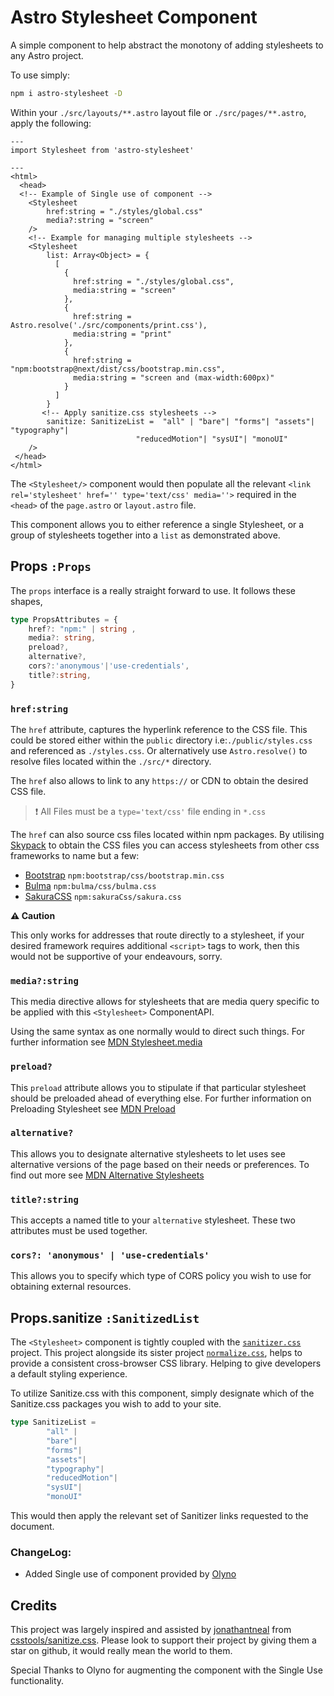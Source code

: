 # Astro Stylesheet Component

A simple component to help abstract the monotony of adding stylesheets to any Astro project.

To use simply:

```bash
npm i astro-stylesheet -D
```

Within your `./src/layouts/**.astro` layout file or `./src/pages/**.astro`, apply the following:

```astro
---
import Stylesheet from 'astro-stylesheet'

---
<html>
  <head>
  <!-- Example of Single use of component -->
    <Stylesheet 
        href:string = "./styles/global.css" 
        media?:string = "screen"
    />
    <!-- Example for managing multiple stylesheets -->
    <Stylesheet 
        list: Array<Object> = {
          [
            {
              href:string = "./styles/global.css", 
              media:string = "screen"
            },
            {
              href:string = Astro.resolve('./src/components/print.css'),
              media:string = "print"
            },
            {
              href:string = "npm:bootstrap@next/dist/css/bootstrap.min.css",
              media:string = "screen and (max-width:600px)"
            }
          ]
        }
       <!-- Apply sanitize.css stylesheets -->
        sanitize: SanitizeList =  "all" | "bare"| "forms"| "assets"| "typography"|
                            "reducedMotion"| "sysUI"| "monoUI"
    />
 </head>
</html>

```

The `<Stylesheet/>` component would then populate all the relevant `<link rel='stylesheet' href='' type='text/css' media=''>` required in the `<head>` of the `page.astro` or `layout.astro` file.

This component allows you to either reference a single Stylesheet, or a group of stylesheets together into a `list` as demonstrated above.
## Props `:Props`

The `props` interface is a really straight forward to use. It follows these shapes,

```ts
type PropsAttributes = {
    href?: "npm:" | string ,
    media?: string,
    preload?,
    alternative?,
    cors?:'anonymous'|'use-credentials',
    title?:string,
}

```

### `href:string`

The `href` attribute, captures the hyperlink reference to the CSS file. This could be stored either within the `public` directory i.e:`./public/styles.css` and referenced as `./styles.css`. Or alternatively use `Astro.resolve()` to resolve files located within the `./src/*` directory.

The `href` also allows to link to any `https://` or CDN to obtain the desired CSS file.

> ❗ All Files must be a `type='text/css'` file ending in `*.css`

The `href` can also source css files located within npm packages. By utilising [Skypack](https://www.skypack.dev/) to obtain the CSS files you can access stylesheets from other css frameworks to name but a few:

- [Bootstrap](https://www.skypack.dev/view/bootstrap) `npm:bootstrap/css/bootstrap.min.css`
- [Bulma](https://www.skypack.dev/view/bulma) `npm:bulma/css/bulma.css`
- [SakuraCSS](https://www.skypack.dev/view/sakura.css) `npm:sakuraCss/sakura.css`

**⚠️ Caution**

This only works for addresses that route directly to a stylesheet, if your desired framework requires additional `<script>` tags to work, then this would not be supportive of your endeavours, sorry.

### `media?:string`

This media directive allows for stylesheets that are media query specific to be applied with this `<Stylesheet>` ComponentAPI.

Using the same syntax as one normally would to direct such things. For further information see [MDN Stylesheet.media](https://developer.mozilla.org/en-US/docs/Web/API/StyleSheet/media)

### `preload?`

This `preload` attribute allows you to stipulate if that particular stylesheet should be preloaded ahead of everything else. For further information on Preloading Stylesheet see [MDN Preload](https://developer.mozilla.org/en-US/docs/Web/HTML/Link_types/preload)

### `alternative?`

This allows you to designate alternative stylesheets to let uses see alternative versions of the page based on their needs or preferences. To find out more see [MDN Alternative Stylesheets](https://developer.mozilla.org/en-US/docs/Web/CSS/Alternative_style_sheets)

### `title?:string`

This accepts a named title to your `alternative` stylesheet. These two attributes must be used together.

### `cors?: 'anonymous' | 'use-credentials'`

This allows you to specify which type of CORS policy you wish to use for obtaining external resources.

## Props.sanitize `:SanitizedList`

The `<Stylesheet>` component is tightly coupled with the [`sanitizer.css`](https://csstools.github.io/sanitize.css/) project. This project alongside its sister project [`normalize.css`](https://github.com/csstools/normalize.css), helps to provide a consistent cross-browser CSS library. Helping to give developers a default styling experience.

To utilize Sanitize.css with this component, simply designate which of the Sanitize.css packages you wish to add to your site.

```ts
type SanitizeList =
        "all" |
        "bare"|
        "forms"|
        "assets"|
        "typography"|
        "reducedMotion"|
        "sysUI"|
        "monoUI"

```

This would then apply the relevant set of Sanitizer links requested to the document.

### ChangeLog:

- Added Single use of component provided by [Olyno](https://github.com/Olyno)

## Credits

This project was largely inspired and assisted by [jonathantneal](https://github.com/jonathantneal) from [csstools/sanitize.css](https://github.com/csstools/sanitize.css). Please look to support their project by giving them a star on github, it would really mean the world to them.

Special Thanks to Olyno for augmenting the component with the Single Use functionality.